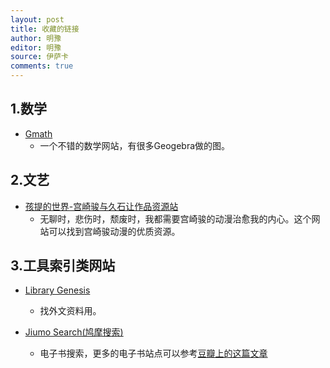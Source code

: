 ```yaml
---
layout: post
title: 收藏的链接
author: 明豫
editor: 明豫
source: 伊萨卡
comments: true
---
```


<h2>1.数学</h2>

- [Gmath](https://www.gmath.hk/home)
    - 一个不错的数学网站，有很多Geogebra做的图。

<h2>2.文艺</h2>

- [孩提的世界-宫崎骏与久石让作品资源站](https://share.ghibliwiki.org/)
    - 无聊时，悲伤时，颓废时，我都需要宫崎骏的动漫治愈我的内心。这个网站可以找到宫崎骏动漫的优质资源。
    
<h2>3.工具索引类网站</h2>

- [Library Genesis](http://libgen.rs/)
    - 找外文资料用。

- [Jiumo Search(鸠摩搜索)](https://www.jiumodiary.com/)
    - 电子书搜索，更多的电子书站点可以参考[豆瓣上的这篇文章](https://www.douban.com/note/755008584/?type=like)

